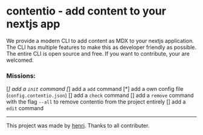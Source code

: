 
# contentio - add content to your nextjs app

We provide a modern CLI to add content as MDX to your nextjs application. The CLI has multiple features to make this as developer friendly as possible. The entire CLI is open source and free. If you want to contribute, your are welcomed.

### Missions:
[*] add a `init` command
[*] add a `add` command
[*] add a own config file (`config.contentio.json`)
[] add a `check` command
[] add a `remove` command with the flag `--all` to remove contentio from the project entirely
[] add a `edit` command 

---

This project was made by [henri](https://henri.gg). Thanks to all contributer.